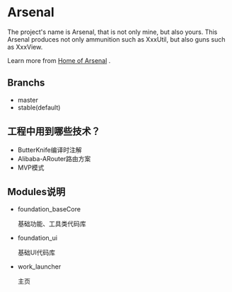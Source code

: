 # Arsenal
  The project's name is Arsenal, that is not only mine, but also yours. This Arsenal produces not only ammunition such as XxxUtil, but also guns such as XxxView.

  Learn more from [Home of Arsenal](https://coderwangjie.github.io/Arsenal/) .

## Branchs
- master
- stable(default) 

## 工程中用到哪些技术？
- ButterKnife编译时注解
- Alibaba-ARouter路由方案
- MVP模式

## Modules说明
- foundation_baseCore

    基础功能、工具类代码库
- foundation_ui

    基础UI代码库
- work_launcher
    
    主页